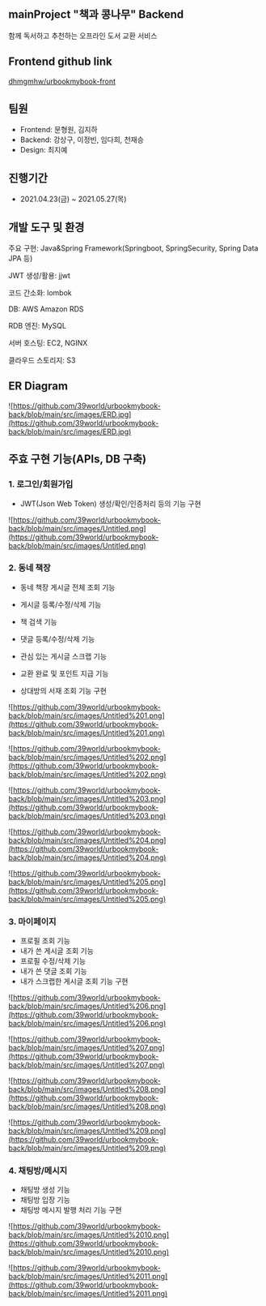 ## mainProject "책과 콩나무" Backend

함께 독서하고 추천하는 오프라인 도서 교환 서비스



## **Frontend github link**

[dhmgmhw/urbookmybook-front](https://github.com/dhmgmhw/urbookmybook-front)



## 팀원

- Frontend: 문형원, 김지하
- Backend: 강상구, 이정빈, 임다희, 천재승
- Design: 최지예



## 진행기간

- 2021.04.23(금) ~ 2021.05.27(목)



## 개발 도구 및 환경

주요 구현: Java&Spring Framework(Springboot, SpringSecurity, Spring Data JPA 등)

JWT 생성/활용: jjwt

코드 간소화: lombok

DB: AWS Amazon RDS  

RDB 엔진: MySQL

서버 호스팅: EC2, NGINX

클라우드 스토리지: S3



## ER Diagram

![https://github.com/39world/urbookmybook-back/blob/main/src/images/ERD.jpg](https://github.com/39world/urbookmybook-back/blob/main/src/images/ERD.jpg)



## 주효 구현 기능(APIs, DB 구축)

### 1. 로그인/회원가입

- JWT(Json Web Token) 생성/확인/인증처리 등의 기능 구현



![https://github.com/39world/urbookmybook-back/blob/main/src/images/Untitled.png](https://github.com/39world/urbookmybook-back/blob/main/src/images/Untitled.png)





### 2. 동네 책장

- 동네 책장 게시글 전체 조회 기능

- 게시글 등록/수정/삭제 기능

- 책 검색 기능

- 댓글 등록/수정/삭제 기능

- 관심 있는 게시글 스크랩 기능

- 교환 완료 및 포인트 지급 기능

- 상대방의 서재 조회 기능 구현

  

![https://github.com/39world/urbookmybook-back/blob/main/src/images/Untitled%201.png](https://github.com/39world/urbookmybook-back/blob/main/src/images/Untitled%201.png)

![https://github.com/39world/urbookmybook-back/blob/main/src/images/Untitled%202.png](https://github.com/39world/urbookmybook-back/blob/main/src/images/Untitled%202.png)

![https://github.com/39world/urbookmybook-back/blob/main/src/images/Untitled%203.png](https://github.com/39world/urbookmybook-back/blob/main/src/images/Untitled%203.png)

![https://github.com/39world/urbookmybook-back/blob/main/src/images/Untitled%204.png](https://github.com/39world/urbookmybook-back/blob/main/src/images/Untitled%204.png)

![https://github.com/39world/urbookmybook-back/blob/main/src/images/Untitled%205.png](https://github.com/39world/urbookmybook-back/blob/main/src/images/Untitled%205.png)





### 3. 마이페이지

- 프로필 조회 기능
- 내가 쓴 게시글 조회 기능
- 프로필 수정/삭제 기능
- 내가 쓴 댓글 조회 기능
- 내가 스크랩한 게시글 조회 기능 구현



![https://github.com/39world/urbookmybook-back/blob/main/src/images/Untitled%206.png](https://github.com/39world/urbookmybook-back/blob/main/src/images/Untitled%206.png)

![https://github.com/39world/urbookmybook-back/blob/main/src/images/Untitled%207.png](https://github.com/39world/urbookmybook-back/blob/main/src/images/Untitled%207.png)

![https://github.com/39world/urbookmybook-back/blob/main/src/images/Untitled%208.png](https://github.com/39world/urbookmybook-back/blob/main/src/images/Untitled%208.png)

![https://github.com/39world/urbookmybook-back/blob/main/src/images/Untitled%209.png](https://github.com/39world/urbookmybook-back/blob/main/src/images/Untitled%209.png)





### 4. 채팅방/메시지

- 채팅방 생성 기능
- 채팅방 입장 기능
- 채팅방 메시지 발행 처리 기능 구현



![https://github.com/39world/urbookmybook-back/blob/main/src/images/Untitled%2010.png](https://github.com/39world/urbookmybook-back/blob/main/src/images/Untitled%2010.png)

![https://github.com/39world/urbookmybook-back/blob/main/src/images/Untitled%2011.png](https://github.com/39world/urbookmybook-back/blob/main/src/images/Untitled%2011.png)

 




